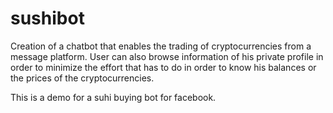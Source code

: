 # sushibot

Creation of a chatbot that enables the trading of cryptocurrencies from a message platform. User can also browse information of his private profile in order to minimize the effort that has to do in order to know his balances or the prices of the cryptocurrencies.

This is a demo for a suhi buying bot for facebook.
